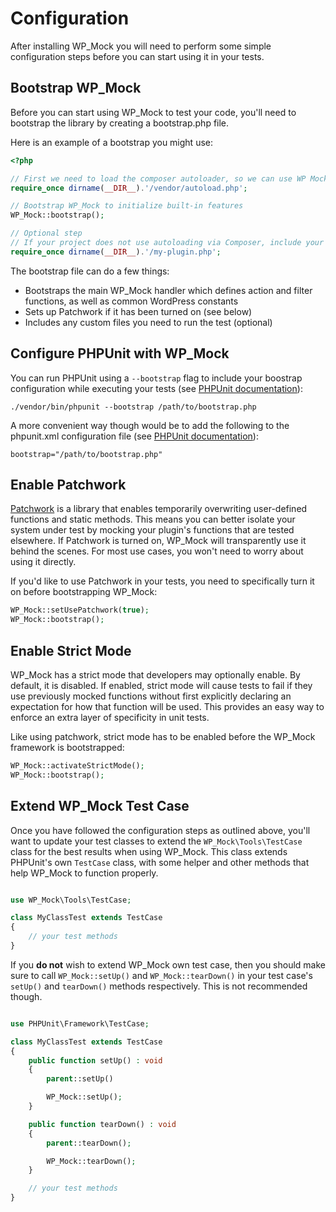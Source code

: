 # Configuration

After installing WP_Mock you will need to perform some simple configuration steps before you can start using it in your tests.

## Bootstrap WP_Mock

Before you can start using WP_Mock to test your code, you'll need to bootstrap the library by creating a bootstrap.php file.

Here is an example of a bootstrap you might use:

```php
<?php

// First we need to load the composer autoloader, so we can use WP Mock
require_once dirname(__DIR__).'/vendor/autoload.php';

// Bootstrap WP_Mock to initialize built-in features
WP_Mock::bootstrap();

// Optional step
// If your project does not use autoloading via Composer, include your files now
require_once dirname(__DIR__).'/my-plugin.php';
```

The bootstrap file can do a few things:

* Bootstraps the main WP_Mock handler which defines action and filter functions, as well as common WordPress constants
* Sets up Patchwork if it has been turned on (see below)
* Includes any custom files you need to run the test (optional)

## Configure PHPUnit with WP_Mock

You can run PHPUnit using a `--bootstrap` flag to include your boostrap configuration while executing your tests (see [PHPUnit documentation](https://docs.phpunit.de/en/9.5/textui.html?highlight=--bootstrap#command-line-options)):

```shell
./vendor/bin/phpunit --bootstrap /path/to/bootstrap.php
```

A more convenient way though would be to add the following to the phpunit.xml configuration file (see [PHPUnit documentation](https://docs.phpunit.de/en/9.5/configuration.html)):

```shell
bootstrap="/path/to/bootstrap.php"
```

## Enable Patchwork

[Patchwork](https://github.com/antecedent/patchwork) is a library that enables temporarily overwriting user-defined functions and static methods. This means you can better isolate your system under test by mocking your plugin's functions that are tested elsewhere. If Patchwork is turned on, WP_Mock will transparently use it behind the scenes. For most use cases, you won't need to worry about using it directly.

If you'd like to use Patchwork in your tests, you need to specifically turn it on before bootstrapping WP_Mock:

```php
WP_Mock::setUsePatchwork(true);
WP_Mock::bootstrap();
```

## Enable Strict Mode

WP_Mock has a strict mode that developers may optionally enable. By default, it is disabled. If enabled, strict mode will cause tests to fail if they use previously mocked functions without first explicitly declaring an expectation for how that function will be used. This provides an easy way to enforce an extra layer of specificity in unit tests. 

Like using patchwork, strict mode has to be enabled before the WP_Mock framework is bootstrapped:

```php
WP_Mock::activateStrictMode();
WP_Mock::bootstrap();
```

## Extend WP_Mock Test Case

Once you have followed the configuration steps as outlined above, you'll want to update your test classes to extend the `WP_Mock\Tools\TestCase` class for the best results when using WP_Mock. This class extends PHPUnit's own `TestCase` class, with some helper and other methods that help WP_Mock to function properly.

```php

use WP_Mock\Tools\TestCase;

class MyClassTest extends TestCase
{
    // your test methods   
}

```

If you **do not** wish to extend WP_Mock own test case, then you should make sure to call `WP_Mock::setUp()` and `WP_Mock::tearDown()` in your test case's `setUp()` and `tearDown()` methods respectively. This is not recommended though.

```php

use PHPUnit\Framework\TestCase;

class MyClassTest extends TestCase
{
    public function setUp() : void
    {
        parent::setUp()

        WP_Mock::setUp();
    }

    public function tearDown() : void
    {
        parent::tearDown();

        WP_Mock::tearDown();
    }

    // your test methods   
}

```